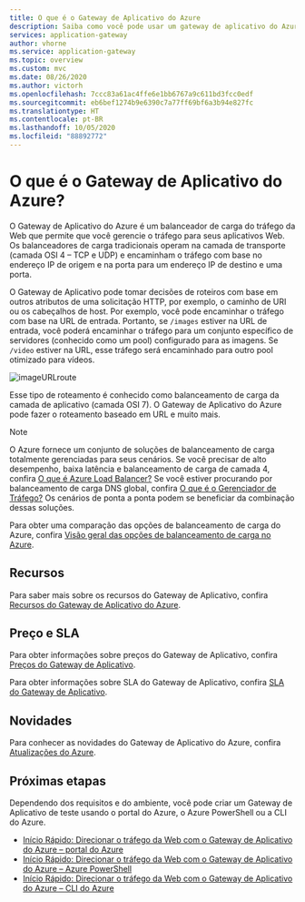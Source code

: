 ```yaml
---
title: O que é o Gateway de Aplicativo do Azure
description: Saiba como você pode usar um gateway de aplicativo do Azure para gerenciar o tráfego da Web para seu aplicativo.
services: application-gateway
author: vhorne
ms.service: application-gateway
ms.topic: overview
ms.custom: mvc
ms.date: 08/26/2020
ms.author: victorh
ms.openlocfilehash: 7ccc83a61ac4ffe6e1bb6767a9c611bd3fcc0edf
ms.sourcegitcommit: eb6bef1274b9e6390c7a77ff69bf6a3b94e827fc
ms.translationtype: HT
ms.contentlocale: pt-BR
ms.lasthandoff: 10/05/2020
ms.locfileid: "88892772"
---
```

# <a name="what-is-azure-application-gateway"></a>O que é o Gateway de Aplicativo do Azure?

O Gateway de Aplicativo do Azure é um balanceador de carga do tráfego da Web que permite que você gerencie o tráfego para seus aplicativos Web. Os balanceadores de carga tradicionais operam na camada de transporte (camada OSI 4 – TCP e UDP) e encaminham o tráfego com base no endereço IP de origem e na porta para um endereço IP de destino e uma porta.

O Gateway de Aplicativo pode tomar decisões de roteiros com base em outros atributos de uma solicitação HTTP, por exemplo, o caminho de URI ou os cabeçalhos de host. Por exemplo, você pode encaminhar o tráfego com base na URL de entrada. Portanto, se `/images` estiver na URL de entrada, você poderá encaminhar o tráfego para um conjunto específico de servidores (conhecido como um pool) configurado para as imagens. Se `/video` estiver na URL, esse tráfego será encaminhado para outro pool otimizado para vídeos.

![imageURLroute](./media/application-gateway-url-route-overview/figure1-720.png)

Esse tipo de roteamento é conhecido como balanceamento de carga da camada de aplicativo (camada OSI 7). O Gateway de Aplicativo do Azure pode fazer o roteamento baseado em URL e muito mais.

>[!NOTE]
> O Azure fornece um conjunto de soluções de balanceamento de carga totalmente gerenciadas para seus cenários. Se você precisar de alto desempenho, baixa latência e balanceamento de carga de camada 4, confira [O que é Azure Load Balancer?](../load-balancer/load-balancer-overview.md) Se você estiver procurando por balanceamento de carga DNS global, confira [O que é o Gerenciador de Tráfego?](../traffic-manager/traffic-manager-overview.md) Os cenários de ponta a ponta podem se beneficiar da combinação dessas soluções.
>
> Para obter uma comparação das opções de balanceamento de carga do Azure, confira [Visão geral das opções de balanceamento de carga no Azure](https://docs.microsoft.com/azure/architecture/guide/technology-choices/load-balancing-overview).

## <a name="features"></a>Recursos

Para saber mais sobre os recursos do Gateway de Aplicativo, confira [Recursos do Gateway de Aplicativo do Azure](features.md).

## <a name="pricing-and-sla"></a>Preço e SLA

Para obter informações sobre preços do Gateway de Aplicativo, confira [Preços do Gateway de Aplicativo](https://azure.microsoft.com/pricing/details/application-gateway/).

Para obter informações sobre SLA do Gateway de Aplicativo, confira [SLA do Gateway de Aplicativo](https://azure.microsoft.com/support/legal/sla/application-gateway/v1_2/).

## <a name="whats-new"></a>Novidades

Para conhecer as novidades do Gateway de Aplicativo do Azure, confira [Atualizações do Azure](https://azure.microsoft.com/updates/?category=networking&query=Application%20Gateway).

## <a name="next-steps"></a>Próximas etapas

Dependendo dos requisitos e do ambiente, você pode criar um Gateway de Aplicativo de teste usando o portal do Azure, o Azure PowerShell ou a CLI do Azure.

- [Início Rápido: Direcionar o tráfego da Web com o Gateway de Aplicativo do Azure – portal do Azure](quick-create-portal.md)
- [Início Rápido: Direcionar o tráfego da Web com o Gateway de Aplicativo do Azure – Azure PowerShell](quick-create-powershell.md)
- [Início Rápido: Direcionar o tráfego da Web com o Gateway de Aplicativo do Azure – CLI do Azure](quick-create-cli.md)
